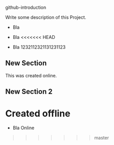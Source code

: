 github-introduction

Write some description of this Project.

- Bla 

- Bla 
<<<<<<< HEAD
- Bla 1232112321131231123

## New Section

This was created online.

## New Section 2

Created offline
=======
- Bla Online
>>>>>>> master
